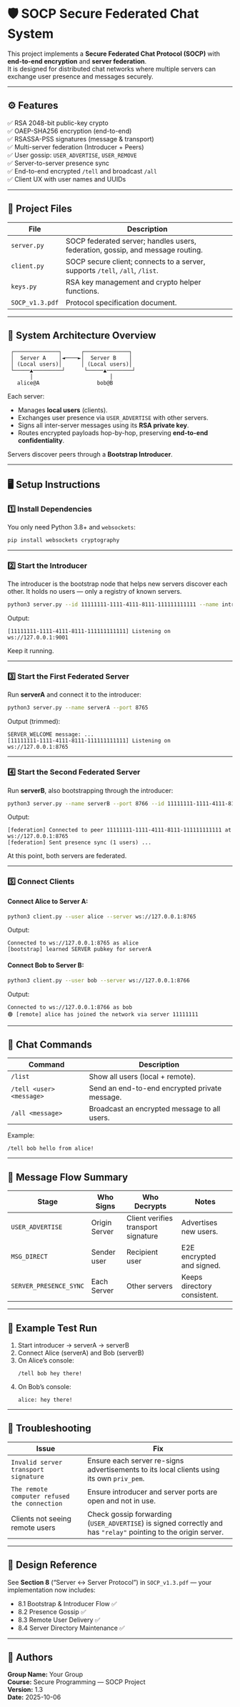 # 🛡️ SOCP Secure Federated Chat System

This project implements a **Secure Federated Chat Protocol (SOCP)** with **end-to-end encryption** and **server federation**.  
It is designed for distributed chat networks where multiple servers can exchange user presence and messages securely.

---

## ⚙️ Features

✅ RSA 2048-bit public-key crypto  
✅ OAEP-SHA256 encryption (end-to-end)  
✅ RSASSA-PSS signatures (message & transport)  
✅ Multi-server federation (Introducer + Peers)  
✅ User gossip: `USER_ADVERTISE`, `USER_REMOVE`  
✅ Server-to-server presence sync  
✅ End-to-end encrypted `/tell` and broadcast `/all`  
✅ Client UX with user names and UUIDs

---

## 📁 Project Files

| File | Description |
|------|--------------|
| `server.py` | SOCP federated server; handles users, federation, gossip, and message routing. |
| `client.py` | SOCP secure client; connects to a server, supports `/tell`, `/all`, `/list`. |
| `keys.py` | RSA key management and crypto helper functions. |
| `SOCP_v1.3.pdf` | Protocol specification document. |

---

## 🧠 System Architecture Overview

```
 ┌──────────────┐      ┌──────────────┐
 │  Server A    │◄────►│  Server B    │
 │ (Local users)│      │ (Local users)│
 └─────▲─────────┘      └─────▲────────┘
       │                        │
   alice@A                  bob@B
```

Each server:
- Manages **local users** (clients).
- Exchanges user presence via `USER_ADVERTISE` with other servers.
- Signs all inter-server messages using its **RSA private key**.
- Routes encrypted payloads hop-by-hop, preserving **end-to-end confidentiality**.

Servers discover peers through a **Bootstrap Introducer**.

---

## 🖥️ Setup Instructions

### 1️⃣ Install Dependencies

You only need Python 3.8+ and `websockets`:

```bash
pip install websockets cryptography
```

---

### 2️⃣ Start the Introducer

The introducer is the bootstrap node that helps new servers discover each other.
It holds no users — only a registry of known servers.

```bash
python3 server.py --id 11111111-1111-4111-8111-111111111111 --name introducer1 --port 9001 --introducer
```

Output:
```
[11111111-1111-4111-8111-111111111111] Listening on ws://127.0.0.1:9001
```

Keep it running.

---

### 3️⃣ Start the First Federated Server

Run **serverA** and connect it to the introducer:

```bash
python3 server.py --name serverA --port 8765
```

Output (trimmed):
```
SERVER_WELCOME message: ...
[11111111-1111-4111-8111-111111111111] Listening on ws://127.0.0.1:8765
```

---

### 4️⃣ Start the Second Federated Server

Run **serverB**, also bootstrapping through the introducer:

```bash
python3 server.py --name serverB --port 8766 --id 11111111-1111-4111-8111-111111111112
```

Output:
```
[federation] Connected to peer 11111111-1111-4111-8111-111111111111 at ws://127.0.0.1:8765
[federation] Sent presence sync (1 users) ...
```

At this point, both servers are federated.

---

### 5️⃣ Connect Clients

#### Connect Alice to Server A:
```bash
python3 client.py --user alice --server ws://127.0.0.1:8765
```

Output:
```
Connected to ws://127.0.0.1:8765 as alice
[bootstrap] learned SERVER pubkey for serverA
```

#### Connect Bob to Server B:
```bash
python3 client.py --user bob --server ws://127.0.0.1:8766
```

Output:
```
Connected to ws://127.0.0.1:8766 as bob
🟢 [remote] alice has joined the network via server 11111111
```

---

## 💬 Chat Commands

| Command | Description |
|----------|-------------|
| `/list` | Show all users (local + remote). |
| `/tell <user> <message>` | Send an end-to-end encrypted private message. |
| `/all <message>` | Broadcast an encrypted message to all users. |

Example:
```
/tell bob hello from alice!
```

---

## 🔐 Message Flow Summary

| Stage | Who Signs | Who Decrypts | Notes |
|--------|------------|---------------|--------|
| `USER_ADVERTISE` | Origin Server | Client verifies transport signature | Advertises new users. |
| `MSG_DIRECT` | Sender user | Recipient user | E2E encrypted and signed. |
| `SERVER_PRESENCE_SYNC` | Each Server | Other servers | Keeps directory consistent. |

---

## 🚀 Example Test Run

1. Start introducer → serverA → serverB  
2. Connect Alice (serverA) and Bob (serverB)  
3. On Alice’s console:
   ```
   /tell bob hey there!
   ```
4. On Bob’s console:
   ```
   alice: hey there!
   ```

---

## 🧩 Troubleshooting

| Issue | Fix |
|--------|------|
| `Invalid server transport signature` | Ensure each server re-signs advertisements to its local clients using its own `priv_pem`. |
| `The remote computer refused the connection` | Ensure introducer and server ports are open and not in use. |
| Clients not seeing remote users | Check gossip forwarding (`USER_ADVERTISE`) is signed correctly and has `"relay"` pointing to the origin server. |

---

## 🧱 Design Reference

See **Section 8** (“Server ↔ Server Protocol”) in `SOCP_v1.3.pdf` — your implementation now includes:
- 8.1 Bootstrap & Introducer Flow ✅  
- 8.2 Presence Gossip ✅  
- 8.3 Remote User Delivery ✅  
- 8.4 Server Directory Maintenance ✅

---

## 👥 Authors

**Group Name:** Your Group  
**Course:** Secure Programming — SOCP Project  
**Version:** 1.3  
**Date:** 2025-10-06  

